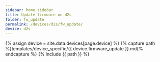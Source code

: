 ```yaml
---
sidebar: home_sidebar
title: Update firmware on d2s
folder: fw_update
permalink: /devices/d2s/fw_update/
device: d2s
---
```

{% assign device = site.data.devices[page.device] %}
{% capture path %}templates/device_specific/{{ device.firmware_update }}.md{% endcapture %}
{% include {{ path }} %}
